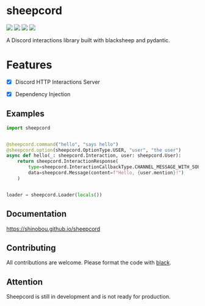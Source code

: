 # sheepcord
![](https://img.shields.io/github/issues/Shinobou/sheepcord)
![](https://img.shields.io/github/forks/Shinobou/sheepcord)
![](https://img.shields.io/github/stars/Shinobou/sheepcord)
![](https://img.shields.io/github/license/Shinobou/sheepcord)

A Discord interactions library built with blacksheep and pydantic.


# Features
- [x] Discord HTTP Interactions Server
- [x] Dependency Injection


## Examples
```py
import sheepcord


@sheepcord.command("hello", "says hello")
@sheepcord.option(sheepcord.OptionType.USER, "user", "the user")
async def hello(_: sheepcord.Interaction, user: sheepcord.User):
    return sheepcord.InteractionResponse(
        type=sheepcord.InteractionCallbackType.CHANNEL_MESSAGE_WITH_SOURCE,
        data=sheepcord.Message(content=f"Hello, {user.mention}!")
    )


loader = sheepcord.Loader(locals())
```


## Documentation
https://shinobou.github.io/sheepcord

## Contributing
All contributions are welcome. Please format the code with [black](https://github.com/psf/black).

## Attention
Sheepcord is still in development and is not ready for production.

